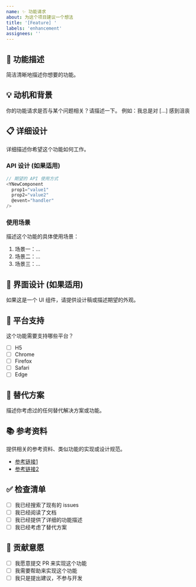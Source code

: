 ```yaml
---
name: ✨ 功能请求
about: 为这个项目建议一个想法
title: '[Feature] '
labels: 'enhancement'
assignees: ''
---
```


## 🚀 功能描述

简洁清晰地描述你想要的功能。

## 💡 动机和背景

你的功能请求是否与某个问题相关？请描述一下。
例如：我总是对 [...] 感到沮丧

## 📋 详细设计

详细描述你希望这个功能如何工作。

### API 设计 (如果适用)

```typescript
// 期望的 API 使用方式
<YNewComponent 
  prop1="value1"
  prop2="value2"
  @event="handler"
/>
```

### 使用场景

描述这个功能的具体使用场景：

1. 场景一：...
2. 场景二：...
3. 场景三：...

## 🎨 界面设计 (如果适用)

如果这是一个 UI 组件，请提供设计稿或描述期望的外观。

## 📱 平台支持

这个功能需要支持哪些平台？

- [ ] H5
- [ ] Chrome
- [ ] Firefox
- [ ] Safari
- [ ] Edge

## 🔄 替代方案

描述你考虑过的任何替代解决方案或功能。

## 📚 参考资料

提供相关的参考资料、类似功能的实现或设计规范。

- [参考链接1]()
- [参考链接2]()

## ✅ 检查清单

- [ ] 我已经搜索了现有的 issues
- [ ] 我已经阅读了文档
- [ ] 我已经提供了详细的功能描述
- [ ] 我已经考虑了替代方案

## 🤝 贡献意愿

- [ ] 我愿意提交 PR 来实现这个功能
- [ ] 我需要帮助来实现这个功能
- [ ] 我只是提出建议，不参与开发